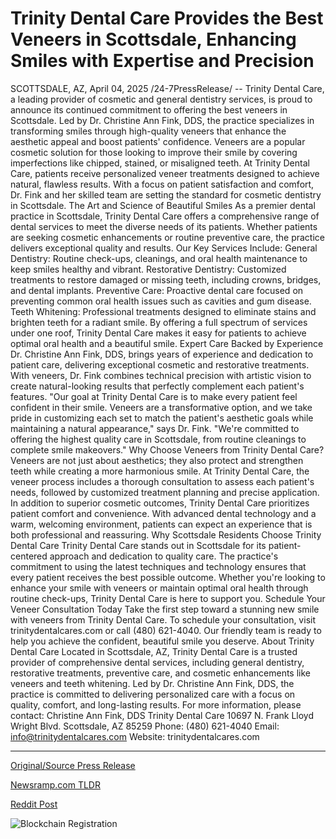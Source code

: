 # Trinity Dental Care Provides the Best Veneers in Scottsdale, Enhancing Smiles with Expertise and Precision

SCOTTSDALE, AZ, April 04, 2025 /24-7PressRelease/ -- Trinity Dental Care, a leading provider of cosmetic and general dentistry services, is proud to announce its continued commitment to offering the best veneers in Scottsdale. Led by Dr. Christine Ann Fink, DDS, the practice specializes in transforming smiles through high-quality veneers that enhance the aesthetic appeal and boost patients' confidence.  Veneers are a popular cosmetic solution for those looking to improve their smile by covering imperfections like chipped, stained, or misaligned teeth. At Trinity Dental Care, patients receive personalized veneer treatments designed to achieve natural, flawless results. With a focus on patient satisfaction and comfort, Dr. Fink and her skilled team are setting the standard for cosmetic dentistry in Scottsdale.  The Art and Science of Beautiful Smiles As a premier dental practice in Scottsdale, Trinity Dental Care offers a comprehensive range of dental services to meet the diverse needs of its patients. Whether patients are seeking cosmetic enhancements or routine preventive care, the practice delivers exceptional quality and results.  Our Key Services Include:  General Dentistry: Routine check-ups, cleanings, and oral health maintenance to keep smiles healthy and vibrant.  Restorative Dentistry: Customized treatments to restore damaged or missing teeth, including crowns, bridges, and dental implants.  Preventive Care: Proactive dental care focused on preventing common oral health issues such as cavities and gum disease.  Teeth Whitening: Professional treatments designed to eliminate stains and brighten teeth for a radiant smile.  By offering a full spectrum of services under one roof, Trinity Dental Care makes it easy for patients to achieve optimal oral health and a beautiful smile.  Expert Care Backed by Experience Dr. Christine Ann Fink, DDS, brings years of experience and dedication to patient care, delivering exceptional cosmetic and restorative treatments. With veneers, Dr. Fink combines technical precision with artistic vision to create natural-looking results that perfectly complement each patient's features.  "Our goal at Trinity Dental Care is to make every patient feel confident in their smile. Veneers are a transformative option, and we take pride in customizing each set to match the patient's aesthetic goals while maintaining a natural appearance," says Dr. Fink. "We're committed to offering the highest quality care in Scottsdale, from routine cleanings to complete smile makeovers."  Why Choose Veneers from Trinity Dental Care? Veneers are not just about aesthetics; they also protect and strengthen teeth while creating a more harmonious smile. At Trinity Dental Care, the veneer process includes a thorough consultation to assess each patient's needs, followed by customized treatment planning and precise application.  In addition to superior cosmetic outcomes, Trinity Dental Care prioritizes patient comfort and convenience. With advanced dental technology and a warm, welcoming environment, patients can expect an experience that is both professional and reassuring.  Why Scottsdale Residents Choose Trinity Dental Care Trinity Dental Care stands out in Scottsdale for its patient-centered approach and dedication to quality care. The practice's commitment to using the latest techniques and technology ensures that every patient receives the best possible outcome.  Whether you're looking to enhance your smile with veneers or maintain optimal oral health through routine check-ups, Trinity Dental Care is here to support you.  Schedule Your Veneer Consultation Today Take the first step toward a stunning new smile with veneers from Trinity Dental Care. To schedule your consultation, visit trinitydentalcares.com or call (480) 621-4040. Our friendly team is ready to help you achieve the confident, beautiful smile you deserve.  About Trinity Dental Care Located in Scottsdale, AZ, Trinity Dental Care is a trusted provider of comprehensive dental services, including general dentistry, restorative treatments, preventive care, and cosmetic enhancements like veneers and teeth whitening. Led by Dr. Christine Ann Fink, DDS, the practice is committed to delivering personalized care with a focus on quality, comfort, and long-lasting results.  For more information, please contact: Christine Ann Fink, DDS Trinity Dental Care 10697 N. Frank Lloyd Wright Blvd. Scottsdale, AZ 85259 Phone: (480) 621-4040 Email: info@trinitydentalcares.com Website: trinitydentalcares.com 

---

[Original/Source Press Release](https://www.24-7pressrelease.com/press-release/521443/trinity-dental-care-provides-the-best-veneers-in-scottsdale-enhancing-smiles-with-expertise-and-precision)
                    

[Newsramp.com TLDR](https://newsramp.com/curated-news/trinity-dental-care-offers-best-veneers-in-scottsdale-for-beautiful-smiles/51b9769ac18181faf62cd2b021add5dc) 

 



[Reddit Post](https://www.reddit.com/r/HealthCareNewsInfo/comments/1jr67vt/trinity_dental_care_offers_best_veneers_in/) 



![Blockchain Registration](https://cdn.newsramp.app/24-7PressRelease/qrcode/254/4/waitL7GM.webp)
